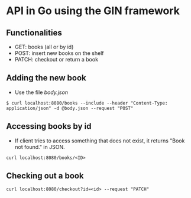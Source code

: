 # API in Go using the GIN framework

## Functionalities

* GET: books (all or by id)
* POST: insert new books on the shelf
* PATCH: checkout or return a book

## Adding the new book

* Use the file *body.json*

```
$ curl localhost:8080/books --include --header "Content-Type: application/json" -d @body.json --request "POST"
```

## Accessing books by id

* If client tries to access something that does not exist, it returns "Book not found." in JSON.

```
curl localhost:8080/books/<ID>
```

## Checking out a book

```
curl localhost:8080/checkout?id=<id> --request "PATCH"
```

